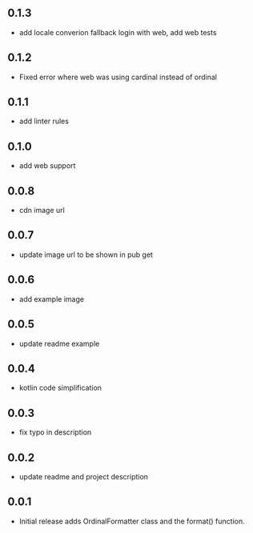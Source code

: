 ## 0.1.3

* add locale converion fallback login with web, add web tests

## 0.1.2

* Fixed error where web was using cardinal instead of ordinal

## 0.1.1

* add linter rules

## 0.1.0

* add web support

## 0.0.8

* cdn image url

## 0.0.7

* update image url to be shown in pub get

## 0.0.6

* add example image

## 0.0.5

* update readme example

## 0.0.4

* kotlin code simplification

## 0.0.3

* fix typo in description

## 0.0.2

* update readme and project description

## 0.0.1

* Initial release adds OrdinalFormatter class and the format() function.
